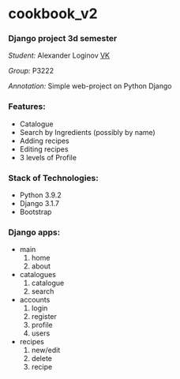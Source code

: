 # cookbook_v2
### Django project 3d semester

*Student:* Alexander Loginov [VK](http://vk.com/idallogan)

*Group:* P3222

*Annotation:* Simple web-project on Python Django

### Features:
* Catalogue
* Search by Ingredients (possibly by name)
* Adding recipes
* Editing recipes
* 3 levels of Profile

### Stack of Technologies:
* Python 3.9.2
* Django 3.1.7
* Bootstrap

### Django apps:
* main
  1. home
  1. about
* catalogues
  1. catalogue
  1. search
* accounts
  1. login
  1. register
  1. profile
  1. users
* recipes
  1. new/edit
  1. delete
  1. recipe
